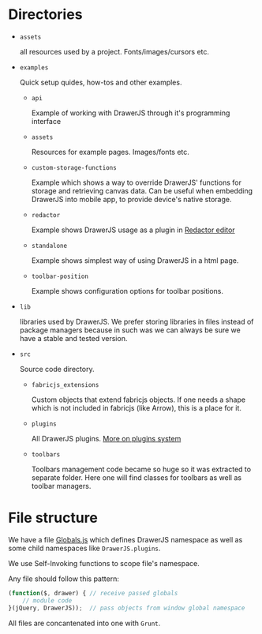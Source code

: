 # Directories

- `assets`

  all resources used by a project. Fonts/images/cursors etc.
  
- `examples`

  Quick setup quides, how-tos and other examples.
  
  - `api`
  
    Example of working with DrawerJS through it's programming interface
    
  - `assets`
    
    Resources for example pages. Images/fonts etc.
    
  - `custom-storage-functions`
  
    Example which shows a way to override DrawerJS' functions for storage and retrieving canvas data. Can be useful when embedding DrawerJS into mobile app, to provide device's native storage.
    
  - `redactor`
  
    Example shows DrawerJS usage as a plugin in [Redactor editor](https://imperavi.com/redactor/)
    
  - `standalone`
  
    Example shows simplest way of using DrawerJS in a html page.
    
  - `toolbar-position`
  
    Example shows configuration options for toolbar positions.
  
- `lib`

  libraries used by DrawerJS. We prefer storing libraries in files instead of package managers because in such was we can always be sure we have a stable and tested version.
  
- `src`

  Source code directory.
  
  - `fabricjs_extensions`
  
    Custom objects that extend fabricjs objects. If one needs a shape which is not included in fabricjs (like Arrow), this is a place for it.
    
  - `plugins`
  
    All DrawerJS plugins. [More on plugins system](https://g-tac.visualstudio.com/_git/DrawerJs?path=%2FARCHITECTURE.md&version=GBmaster&_a=contents&line=66&lineStyle=plain&lineEnd=66&lineStartColumn=1&lineEndColumn=17)
  
  - `toolbars`
  
    Toolbars management code became so huge so it was extracted to separate folder. Here one will find classes for toolbars as well as toolbar managers.
    
    
 # File structure
 
 We have a file [Globals.js](https://g-tac.visualstudio.com/_git/DrawerJs?path=%2Fsrc%2FGlobals.js&version=GBmaster&_a=contents&line=7&lineStyle=plain&lineEnd=7&lineStartColumn=1&lineEndColumn=9)
 which defines DrawerJS namespace as well as some child namespaces like `DrawerJS.plugins`.
 
 We use Self-Invoking functions to scope file's namespace.
 
 Any file should follow this pattern:
 
 ```js
 (function($, drawer) { // receive passed globals 
     // module code
 }(jQuery, DrawerJS));  // pass objects from window global namespace
 ```
 
 All files are concantenated into one with `Grunt`.
 
 
 